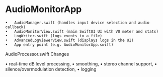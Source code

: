 #  AudioMonitorApp

	•	AudioManager.swift (handles input device selection and audio callback)
	•	AudioMonitorView.swift (main SwiftUI UI with VU meter and stats)
	•	LogWriter.swift (logs events to a file)
	•	AdvancedLogViewerView.swift (displays logs in the UI)
	•	App entry point (e.g. AudioMonitorApp.swift)

AudioProcessor.swift
Changes

• real-time dB level processing,
• smoothing,
• stereo channel support,
• silence/overmodulation detection,
• logging


